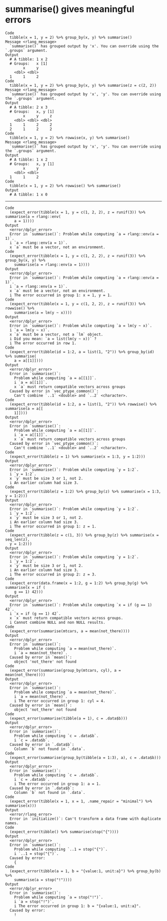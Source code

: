 # summarise() gives meaningful errors

    Code
      tibble(x = 1, y = 2) %>% group_by(x, y) %>% summarise()
    Message <rlang_message>
      `summarise()` has grouped output by 'x'. You can override using the `.groups` argument.
    Output
      # A tibble: 1 x 2
      # Groups:   x [1]
            x     y
        <dbl> <dbl>
      1     1     2
    Code
      tibble(x = 1, y = 2) %>% group_by(x, y) %>% summarise(z = c(2, 2))
    Message <rlang_message>
      `summarise()` has grouped output by 'x', 'y'. You can override using the `.groups` argument.
    Output
      # A tibble: 2 x 3
      # Groups:   x, y [1]
            x     y     z
        <dbl> <dbl> <dbl>
      1     1     2     2
      2     1     2     2
    Code
      tibble(x = 1, y = 2) %>% rowwise(x, y) %>% summarise()
    Message <rlang_message>
      `summarise()` has grouped output by 'x', 'y'. You can override using the `.groups` argument.
    Output
      # A tibble: 1 x 2
      # Groups:   x, y [1]
            x     y
        <dbl> <dbl>
      1     1     2
    Code
      tibble(x = 1, y = 2) %>% rowwise() %>% summarise()
    Output
      # A tibble: 1 x 0

---

    Code
      (expect_error(tibble(x = 1, y = c(1, 2, 2), z = runif(3)) %>% summarise(a = rlang::env(
        a = 1))))
    Output
      <error/dplyr_error>
      Error in `summarise()`: Problem while computing `a = rlang::env(a = 1)`.
      i `a = rlang::env(a = 1)`.
      x `a` must be a vector, not an environment.
    Code
      (expect_error(tibble(x = 1, y = c(1, 2, 2), z = runif(3)) %>% group_by(x, y) %>%
        summarise(a = rlang::env(a = 1))))
    Output
      <error/dplyr_error>
      Error in `summarise()`: Problem while computing `a = rlang::env(a = 1)`.
      i `a = rlang::env(a = 1)`.
      x `a` must be a vector, not an environment.
      i The error occurred in group 1: x = 1, y = 1.
    Code
      (expect_error(tibble(x = 1, y = c(1, 2, 2), z = runif(3)) %>% rowwise() %>%
        summarise(a = lm(y ~ x))))
    Output
      <error/dplyr_error>
      Error in `summarise()`: Problem while computing `a = lm(y ~ x)`.
      i `a = lm(y ~ x)`.
      x `a` must be a vector, not a `lm` object.
      i Did you mean: `a = list(lm(y ~ x))` ?
      i The error occurred in row 1.
    Code
      (expect_error(tibble(id = 1:2, a = list(1, "2")) %>% group_by(id) %>% summarise(
        a = a[[1]])))
    Output
      <error/dplyr_error>
      Error in `summarise()`: 
        Problem while computing `a = a[[1]]`.
        i `a = a[[1]]`.
        x `a` must return compatible vectors across groups
      Caused by error in `vec_ptype_common()`: 
        Can't combine `..1` <double> and `..2` <character>.
    Code
      (expect_error(tibble(id = 1:2, a = list(1, "2")) %>% rowwise() %>% summarise(a = a[[
        1]])))
    Output
      <error/dplyr_error>
      Error in `summarise()`: 
        Problem while computing `a = a[[1]]`.
        i `a = a[[1]]`.
        x `a` must return compatible vectors across groups
      Caused by error in `vec_ptype_common()`: 
        Can't combine `..1` <double> and `..2` <character>.
    Code
      (expect_error(tibble(z = 1) %>% summarise(x = 1:3, y = 1:2)))
    Output
      <error/dplyr_error>
      Error in `summarise()`: Problem while computing `y = 1:2`.
      i `y = 1:2`.
      x `y` must be size 3 or 1, not 2.
      i An earlier column had size 3.
    Code
      (expect_error(tibble(z = 1:2) %>% group_by(z) %>% summarise(x = 1:3, y = 1:2)))
    Output
      <error/dplyr_error>
      Error in `summarise()`: Problem while computing `y = 1:2`.
      i `y = 1:2`.
      x `y` must be size 3 or 1, not 2.
      i An earlier column had size 3.
      i The error occurred in group 1: z = 1.
    Code
      (expect_error(tibble(z = c(1, 3)) %>% group_by(z) %>% summarise(x = seq_len(z),
      y = 1:2)))
    Output
      <error/dplyr_error>
      Error in `summarise()`: Problem while computing `y = 1:2`.
      i `y = 1:2`.
      x `y` must be size 3 or 1, not 2.
      i An earlier column had size 3.
      i The error occurred in group 2: z = 3.
    Code
      (expect_error(data.frame(x = 1:2, g = 1:2) %>% group_by(g) %>% summarise(x = if (
        g == 1) 42)))
    Output
      <error/dplyr_error>
      Error in `summarise()`: Problem while computing `x = if (g == 1) 42`.
      i `x = if (g == 1) 42`.
      x `x` must return compatible vectors across groups.
      i Cannot combine NULL and non NULL results.
    Code
      (expect_error(summarise(mtcars, a = mean(not_there))))
    Output
      <error/dplyr_error>
      Error in `summarise()`: 
        Problem while computing `a = mean(not_there)`.
        i `a = mean(not_there)`.
      Caused by error in `mean()`: 
        object 'not_there' not found
    Code
      (expect_error(summarise(group_by(mtcars, cyl), a = mean(not_there))))
    Output
      <error/dplyr_error>
      Error in `summarise()`: 
        Problem while computing `a = mean(not_there)`.
        i `a = mean(not_there)`.
        i The error occurred in group 1: cyl = 4.
      Caused by error in `mean()`: 
        object 'not_there' not found
    Code
      (expect_error(summarise(tibble(a = 1), c = .data$b)))
    Output
      <error/dplyr_error>
      Error in `summarise()`: 
        Problem while computing `c = .data$b`.
        i `c = .data$b`.
      Caused by error in `.data$b`: 
        Column `b` not found in `.data`.
    Code
      (expect_error(summarise(group_by(tibble(a = 1:3), a), c = .data$b)))
    Output
      <error/dplyr_error>
      Error in `summarise()`: 
        Problem while computing `c = .data$b`.
        i `c = .data$b`.
        i The error occurred in group 1: a = 1.
      Caused by error in `.data$b`: 
        Column `b` not found in `.data`.
    Code
      (expect_error(tibble(x = 1, x = 1, .name_repair = "minimal") %>% summarise(x)))
    Output
      <error/rlang_error>
      Error in `initialize()`: Can't transform a data frame with duplicate names.
    Code
      (expect_error(tibble() %>% summarise(stop("{"))))
    Output
      <error/dplyr_error>
      Error in `summarise()`: 
        Problem while computing `..1 = stop("{")`.
        i `..1 = stop("{")`.
      Caused by error: 
        {
    Code
      (expect_error(tibble(a = 1, b = "{value:1, unit:a}") %>% group_by(b) %>%
        summarise(a = stop("!"))))
    Output
      <error/dplyr_error>
      Error in `summarise()`: 
        Problem while computing `a = stop("!")`.
        i `a = stop("!")`.
        i The error occurred in group 1: b = "{value:1, unit:a}".
      Caused by error: 
        !

